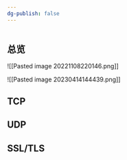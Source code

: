 ```yaml
---
dg-publish: false
---
```

```toc
```
## 总览

![[Pasted image 20221108220146.png]]

![[Pasted image 20230414144439.png]]

## TCP

## UDP

## SSL/TLS
